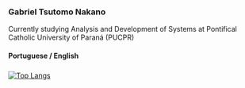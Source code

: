 ### Gabriel Tsutomo Nakano
Currently studying Analysis and Development of Systems at Pontifical Catholic University of Paraná (PUCPR)
#### Portuguese / English


###
[![Top Langs](https://github-readme-stats.vercel.app/api/top-langs/?username=nyannakano&layout=compact)](https://github.com/nyannakano/github-readme-stats)
